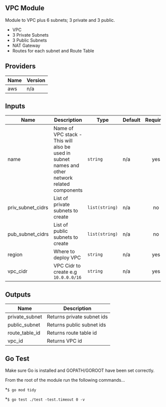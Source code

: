 ## VPC Module

Module to VPC plus 6 subnets; 3 private and 3 public.

* VPC
* 3 Private Subnets
* 3 Public Subnets
* NAT Gateway
* Routes for each subnet and Route Table 

## Providers

| Name | Version |
|------|---------|
| aws | n/a |


## Inputs

| Name | Description | Type | Default | Required |
|------|-------------|------|---------|:-----:|
| name | Name of VPC stack - This will also be used in subnet names and other network related components | `string` | n/a | yes |
| priv\_subnet\_cidrs | List of private subnets to create | `list(string)` | n/a | no |
| pub\_subnet\_cidrs | List of public subnets to create | `list(string)` | n/a | no |
| region | Where to deploy VPC | `string` | n/a | yes |
| vpc\_cidr | VPC Cidr to create e.g `10.0.0.0/16` | `string` | n/a | yes |

## Outputs

| Name | Description |
|------|-------------|
| private\_subnet | Returns private subnet ids |
| public\_subnet | Returns public subnet ids |
| route\_table\_id | Returns route table id |
| vpc\_id | Returns VPC id

## Go Test

Make sure Go is installed and GOPATH/GOROOT have been set correctly. 
  
From the root of the module run the following commands...

*`$ go mod tidy` 

*`$ go test ./test -test.timeout 0 -v`
